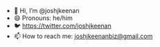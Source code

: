 - 👋 Hi, I’m @joshjkeenan
- 😄 Pronouns: he/him
- 🐦 https://twitter.com/joshjkeenan
- 📫 How to reach me: joshjkeenanbiz@gmail.com
